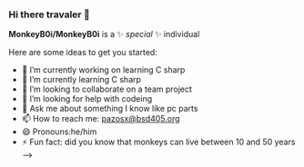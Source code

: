 ### Hi there travaler 👋

**MonkeyB0i/MonkeyB0i** is a ✨ _special_ ✨ individual

Here are some ideas to get you started:

- 🔭 I’m currently working on learning C sharp
- 🌱 I’m currently learning C sharp 
- 👯 I’m looking to collaborate on a team project
- 🤔 I’m looking for help with codeing
- 💬 Ask me about something I know like pc parts
- 📫 How to reach me: pazosx@bsd405.org
- 😄 Pronouns:he/him
- ⚡ Fun fact: did you know that monkeys can live between 10 and 50 years
-->
